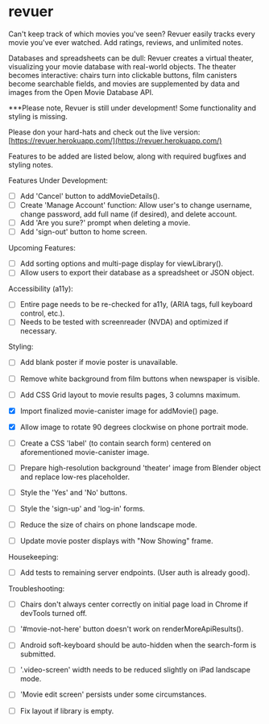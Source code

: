 # revuer
Can't keep track of which movies you've seen? Revuer easily tracks every movie you've ever watched. Add ratings, reviews, and unlimited notes.

Databases and spreadsheets can be dull: Revuer creates a virtual theater, visualizing your movie database with real-world objects. The theater becomes interactive: chairs turn into clickable buttons, film canisters become searchable fields, and movies are supplemented by data and images from the Open Movie Database API.


***Please note, Revuer is still under development! Some functionality and styling is missing.

Please don your hard-hats and check out the live version: [https://revuer.herokuapp.com/](https://revuer.herokuapp.com/)

Features to be added are listed below, along with required bugfixes and styling notes.

Features Under Development:
  * [ ] Add 'Cancel' button to addMovieDetails().
  * [ ] Create 'Manage Account' function: Allow user's to change username, change password, add full name (if desired), and delete account.
  * [ ] Add 'Are you sure?' prompt when deleting a movie.
  * [ ] Add 'sign-out' button to home screen.
  
Upcoming Features:
  * [ ] Add sorting options and multi-page display for viewLibrary().
  * [ ] Allow users to export their database as a spreadsheet or JSON object.
  
Accessibility (a11y):
  * [ ] Entire page needs to be re-checked for a11y, (ARIA tags, full keyboard control, etc.).
  * [ ] Needs to be tested with screenreader (NVDA) and optimized if necessary.
 
Styling:
  * [ ] Add blank poster if movie poster is unavailable.
  * [ ] Remove white background from film buttons when newspaper is visible.
  * [ ] Add CSS Grid layout to movie results pages, 3 columns maximum.
  * [X] Import finalized movie-canister image for addMovie() page.
  * [X] Allow image to rotate 90 degrees clockwise on phone portrait mode.
  * [ ] Create a CSS 'label' (to contain search form) centered on aforementioned movie-canister image.
  * [ ] Prepare high-resolution background 'theater' image from Blender object and replace low-res placeholder.
  * [ ] Style the 'Yes' and 'No' buttons.
  * [ ] Style the 'sign-up' and 'log-in' forms.
  * [ ] Reduce the size of chairs on phone landscape mode.
  * [ ] Update movie poster displays with "Now Showing" frame.
  
    
Housekeeping:
  * [ ] Add tests to remaining server endpoints. (User auth is already good).
     
Troubleshooting:
  * [ ] Chairs don't always center correctly on initial page load in Chrome if devTools turned off.
  * [ ] '#movie-not-here' button doesn't work on renderMoreApiResults().
  * [ ] Android soft-keyboard should be auto-hidden when the search-form is submitted.
  * [ ] '.video-screen' width needs to be reduced slightly on iPad landscape mode.
  * [ ] 'Movie edit screen' persists under some circumstances.
  * [ ] Fix layout if library is empty.
  
